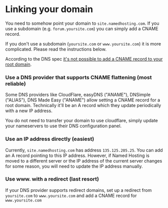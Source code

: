 # Linking your domain

You need to somehow point your domain to `site.namedhosting.com`. If you use a subdomain (e.g. `forum.yoursite.com`) you can simply add a CNAME record.

If you don't use a subdomain (`yoursite.com` or `www.yoursite.com`) it is more complicated. Please read the instructions below.

According to the DNS spec [it's not possible to add a CNAME record to your root domain](https://www.freecodecamp.org/news/why-cant-a-domain-s-root-be-a-cname-8cbab38e5f5c/).

### Use a DNS provider that supports CNAME flattening (most reliable)
Some DNS providers like CloudFlare, easyDNS ("ANAME"), DNSimple ("ALIAS"), DNS Made Easy ("ANAME") allow setting a CNAME record for a root domain. Technically it'll be an A record which they update periodically with a new IP address.

You do not need to transfer your domain to use cloudflare, simply update your nameservers to use their DNS configuration panel.

### Use an IP address directly (easiest)
Currently, `site.namedhosting.com` has address `135.125.205.25`. You can add an A record pointing to this IP address. However, if Named Hosting is moved to a different server or the IP address of the current server changes for some reason, you will need to update the IP address manually.

### Use www. with a redirect (last resort)
If your DNS provider supports redirect domains, set up a redirect from `yoursite.com` to `www.yoursite.com` and add a CNAME record for `www.yoursite.com`

